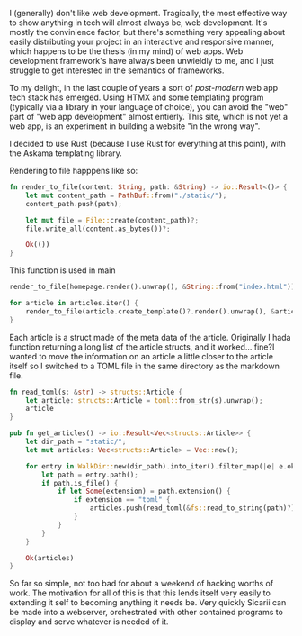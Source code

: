 
I (generally) don't like web development. Tragically, the most effective way to show anything in tech will almost always be, web development. It's mostly the convinience factor, but there's something very appealing about easily distributing your project in an interactive and responsive manner, which happens to be the thesis (in my mind) of web apps. Web development framework's have always been unwieldly to me, and I just struggle to get interested in the semantics of frameworks. 

To my delight, in the last couple of years a sort of *post-modern* web app tech stack has emerged. Using HTMX and some templating program (typically via a library in your language of choice), you can avoid the "web" part of "web app development" almost entierly. This site, which is not yet a web app, is an experiment in building a website "in the wrong way".

I decided to use Rust (because I use Rust for everything at this point), with the Askama templating library. 

Rendering to file happpens like so:

```rust 
fn render_to_file(content: String, path: &String) -> io::Result<()> {
    let mut content_path = PathBuf::from("./static/");
    content_path.push(path);

    let mut file = File::create(content_path)?;
    file.write_all(content.as_bytes())?;

    Ok(())
}

```

This function is used in main

```rust
render_to_file(homepage.render().unwrap(), &String::from("index.html"))?;

for article in articles.iter() {
    render_to_file(article.create_template()?.render().unwrap(), &article.link)?;
}
```

Each article is a struct made of the meta data of the article. Originally I hada function returning a long list of the article structs, and it worked... fine?I wanted to move the information on an article a little closer to the article itself so I switched to a TOML file in the same directory as the markdown file.

```rust
fn read_toml(s: &str) -> structs::Article {
    let article: structs::Article = toml::from_str(s).unwrap();
    article
}

pub fn get_articles() -> io::Result<Vec<structs::Article>> {
    let dir_path = "static/";
    let mut articles: Vec<structs::Article> = Vec::new();

    for entry in WalkDir::new(dir_path).into_iter().filter_map(|e| e.ok()) {
        let path = entry.path();
        if path.is_file() {
            if let Some(extension) = path.extension() {
                if extension == "toml" {
                    articles.push(read_toml(&fs::read_to_string(path)?))
                }
            }
        }
    }

    Ok(articles)
}
```

So far so simple, not too bad for about a weekend of hacking worths of work. The motivation for all of this is that this lends itself very easily to extending it self to becoming anything it needs be. Very quickly Sicarii can be made into a webserver, orchestrated with other contained programs to display and serve whatever is needed of it.
